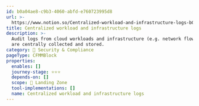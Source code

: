 ```yaml
---
id: b0a04ae8-c9b3-4060-abfd-e760723995d8
url: >-
  https://www.notion.so/Centralized-workload-and-infrastructure-logs-b0a04ae8c9b34060abfde760723995d8
title: Centralized workload and infrastructure logs
description: >-
  Audit logs from cloud workloads and infrastructure (e.g. network flow logs)
  are centrally collected and stored. 
category: 🔖 Security & Compliance
pageType: CFMMBlock
properties:
  enables: []
  journey-stage: ⭐️⭐️⭐️
  depends-on: []
  scope: 🛬 Landing Zone
  tool-implementations: []
  name: Centralized workload and infrastructure logs
---
```


